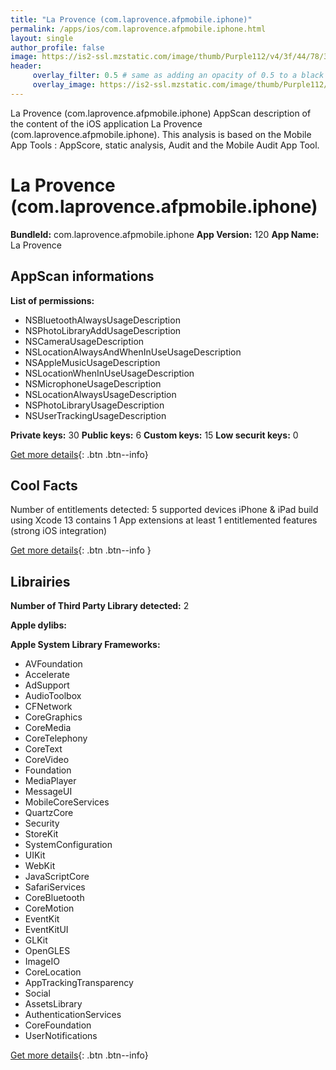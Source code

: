 ```yaml
---
title: "La Provence (com.laprovence.afpmobile.iphone)"
permalink: /apps/ios/com.laprovence.afpmobile.iphone.html
layout: single
author_profile: false
image: https://is2-ssl.mzstatic.com/image/thumb/Purple112/v4/3f/44/78/3f44781e-5352-dc06-1180-e0fd89d5d678/AppIcon-0-0-1x_U007emarketing-0-0-0-10-0-0-sRGB-0-0-0-GLES2_U002c0-512MB-85-220-0-0.png/512x512bb.jpg
header: 
     overlay_filter: 0.5 # same as adding an opacity of 0.5 to a black background
     overlay_image: https://is2-ssl.mzstatic.com/image/thumb/Purple112/v4/3f/44/78/3f44781e-5352-dc06-1180-e0fd89d5d678/AppIcon-0-0-1x_U007emarketing-0-0-0-10-0-0-sRGB-0-0-0-GLES2_U002c0-512MB-85-220-0-0.png/512x512bb.jpg
---
```

La Provence (com.laprovence.afpmobile.iphone) AppScan description of the content of the iOS application La Provence (com.laprovence.afpmobile.iphone). This analysis is based on the Mobile App Tools : AppScore, static analysis, Audit and the Mobile Audit App Tool.

# La Provence (com.laprovence.afpmobile.iphone)

**BundleId:** com.laprovence.afpmobile.iphone
**App Version:** 120
**App Name:** La Provence


## AppScan informations 

**List of permissions:** 
- NSBluetoothAlwaysUsageDescription
- NSPhotoLibraryAddUsageDescription
- NSCameraUsageDescription
- NSLocationAlwaysAndWhenInUseUsageDescription
- NSAppleMusicUsageDescription
- NSLocationWhenInUseUsageDescription
- NSMicrophoneUsageDescription
- NSLocationAlwaysUsageDescription
- NSPhotoLibraryUsageDescription
- NSUserTrackingUsageDescription
  
  
**Private keys:** 30
**Public keys:** 6
**Custom keys:** 15
**Low securit keys:** 0
  
[Get more details](/pricing.html){: .btn .btn--info}

## Cool Facts

Number of entitlements detected: 5
supported devices iPhone & iPad
build using Xcode 13
contains 1 App extensions
at least 1 entitlemented features (strong iOS integration)
  
[Get more details](/pricing.html){: .btn .btn--info }

## Librairies 
**Number of Third Party Library detected:** 2


**Apple dylibs:**


**Apple System Library Frameworks:**
- AVFoundation
- Accelerate
- AdSupport
- AudioToolbox
- CFNetwork
- CoreGraphics
- CoreMedia
- CoreTelephony
- CoreText
- CoreVideo
- Foundation
- MediaPlayer
- MessageUI
- MobileCoreServices
- QuartzCore
- Security
- StoreKit
- SystemConfiguration
- UIKit
- WebKit
- JavaScriptCore
- SafariServices
- CoreBluetooth
- CoreMotion
- EventKit
- EventKitUI
- GLKit
- OpenGLES
- ImageIO
- CoreLocation
- AppTrackingTransparency
- Social
- AssetsLibrary
- AuthenticationServices
- CoreFoundation
- UserNotifications


  
[Get more details](/pricing.html){: .btn .btn--info}

